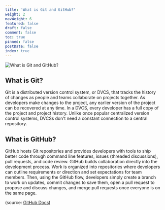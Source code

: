 ```yaml
---
title: 'What is Git and GitHub?'
weight: 2
navWeight: 6
featured: false
draft: false
comment: false
toc: true
pinned: false
postDate: false
index: true
---
```

<!-- markdownlint-disable MD041 -->

![What is Git and GitHub?][02]

## What is Git?

Git is a distributed version control system, or DVCS, that tracks the history of changes as people
and teams collaborate on projects together. As developers make changes to the project, any earlier
version of the project can be recovered at any time. In a DVCS, every developer has a full copy of
the project and project history. Unlike once popular centralized version control systems, DVCSs
don't need a constant connection to a central repository.

## What is GitHub?

GitHub hosts Git repositories and provides developers with tools to ship better code through command
line features, issues (threaded discussions), pull requests, and code review. GitHub builds
collaboration directly into the development process. Work is organized into repositories where
developers can outline requirements or direction and set expectations for team members. Then, using
the GitHub flow, developers simply create a branch to work on updates, commit changes to save them,
open a pull request to propose and discuss changes, and merge pull requests once everyone is on the
same page.

(source: [GitHub Docs][01])

<!-- link references -->
[01]: https://docs.github.com/en/get-started/using-git/about-git
[02]: images/github/slide2.png
